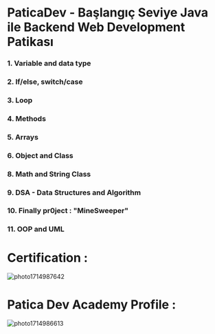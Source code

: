 #  PaticaDev - Başlangıç Seviye Java ile Backend Web Development Patikası

###  1. Variable and data type
###  2. If/else, switch/case
###  3. Loop
###  4. Methods
###  5. Arrays
###  6. Object and Class
###  8. Math and String Class
###  9. DSA - Data Structures and Algorithm
###  10. Finally pr0ject : "MineSweeper"
###  11. OOP and UML

# Certification :
![photo1714987642](https://github.com/gunelbalayeva/PatikaDev_Frontend/assets/129526795/bf88a5d2-b491-4157-9ee5-714ee3b4d2b6)

 # Patica Dev Academy Profile :
 ![photo1714986613](https://github.com/gunelbalayeva/PatikaDev_Frontend/assets/129526795/7fc6a808-56ac-4332-908f-43b149629c25)

